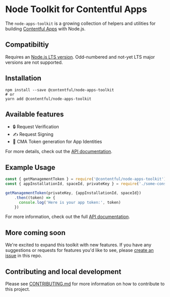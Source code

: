 # Node Toolkit for Contentful Apps

The `node-apps-toolkit` is a growing collection of helpers and utilities for building [Contentful Apps](https://www.contentful.com/developers/docs/extensibility/app-framework/) with Node.js.

## Compatibiltiy

Requires an [Node.js LTS version](https://github.com/nodejs/Release). Odd-numbered and not-yet LTS major versions are not supported.

## Installation
 
```shell
npm install --save @contentful/node-apps-toolkit
# or
yarn add @contentful/node-apps-toolkit
```

## Available features

 - :lock: Request Verification
 - :writing_hand: Request Signing
 - :bust_in_silhouette:	CMA Token generation for App Identities

For more details, check out the [API documentation](https://contentful.github.io/node-apps-toolkit/).

## Example Usage

```js
const { getManagementToken } = require('@contentful/node-apps-toolkit');
const { appInstallationId, spaceId, privateKey } = require('./some-constants');

getManagementToken(privateKey, {appInstallationId, spaceId})
    .then((token) => {
      console.log('Here is your app token:', token)
    })
```

For more information, check out the full [API documentation](https://contentful.github.io/node-apps-toolkit/).

## More coming soon
We're excited to expand this toolkit with new features. If you have any suggestions or requests for features you'd like to see, please [create an issue](https://github.com/contentful/node-apps-toolkit/issues/new) in this repo.

## Contributing and local development
Please see [CONTRIBUTING.md](CONTRIBUTING.md) for more information on how to contribute to this project.
